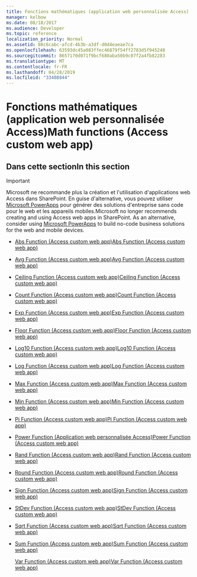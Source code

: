 ```yaml
---
title: Fonctions mathématiques (application web personnalisée Access)
manager: kelbow
ms.date: 08/18/2017
ms.audience: Developer
ms.topic: reference
localization_priority: Normal
ms.assetid: 88c6cabc-afcd-4b3b-a3df-d0d4eaeae7ca
ms.openlocfilehash: 63593dc45a083ffec46879f54ff2783d5f945248
ms.sourcegitcommit: 8657170d071f9bcf680aba50b9c07f2a4fb82283
ms.translationtype: MT
ms.contentlocale: fr-FR
ms.lasthandoff: 04/28/2019
ms.locfileid: "33408844"
---
```

# <a name="math-functions-access-custom-web-app"></a><span data-ttu-id="dfe41-102">Fonctions mathématiques (application web personnalisée Access)</span><span class="sxs-lookup"><span data-stu-id="dfe41-102">Math functions (Access custom web app)</span></span>

## <a name="in-this-section"></a><span data-ttu-id="dfe41-103">Dans cette section</span><span class="sxs-lookup"><span data-stu-id="dfe41-103">In this section</span></span>

> [!IMPORTANT]
> <span data-ttu-id="dfe41-p101">Microsoft ne recommande plus la création et l'utilisation d'applications web Access dans SharePoint. En guise d'alternative, vous pouvez utiliser [Microsoft PowerApps](https://powerapps.microsoft.com/en-us/) pour générer des solutions d'entreprise sans code pour le web et les appareils mobiles.</span><span class="sxs-lookup"><span data-stu-id="dfe41-p101">Microsoft no longer recommends creating and using Access web apps in SharePoint. As an alternative, consider using [Microsoft PowerApps](https://powerapps.microsoft.com/en-us/) to build no-code business solutions for the web and mobile devices.</span></span> 
  
- [<span data-ttu-id="dfe41-106">Abs Function (Access custom web app)</span><span class="sxs-lookup"><span data-stu-id="dfe41-106">Abs Function (Access custom web app)</span></span>](abs-function-access-custom-web-app.md)
    
- [<span data-ttu-id="dfe41-107">Avg Function (Access custom web app)</span><span class="sxs-lookup"><span data-stu-id="dfe41-107">Avg Function (Access custom web app)</span></span>](avg-function-access-custom-web-app.md)
    
- [<span data-ttu-id="dfe41-108">Ceiling Function (Access custom web app)</span><span class="sxs-lookup"><span data-stu-id="dfe41-108">Ceiling Function (Access custom web app)</span></span>](ceiling-function-access-custom-web-app.md)
    
- [<span data-ttu-id="dfe41-109">Count Function (Access custom web app)</span><span class="sxs-lookup"><span data-stu-id="dfe41-109">Count Function (Access custom web app)</span></span>](count-function-access-custom-web-app.md)
    
- [<span data-ttu-id="dfe41-110">Exp Function (Access custom web app)</span><span class="sxs-lookup"><span data-stu-id="dfe41-110">Exp Function (Access custom web app)</span></span>](exp-function-access-custom-web-app.md)
    
- [<span data-ttu-id="dfe41-111">Floor Function (Access custom web app)</span><span class="sxs-lookup"><span data-stu-id="dfe41-111">Floor Function (Access custom web app)</span></span>](floor-function-access-custom-web-app.md)
    
- [<span data-ttu-id="dfe41-112">Log10 Function (Access custom web app)</span><span class="sxs-lookup"><span data-stu-id="dfe41-112">Log10 Function (Access custom web app)</span></span>](log10-function-access-custom-web-app.md)
    
- [<span data-ttu-id="dfe41-113">Log Function (Access custom web app)</span><span class="sxs-lookup"><span data-stu-id="dfe41-113">Log Function (Access custom web app)</span></span>](log-function-access-custom-web-app.md)
    
- [<span data-ttu-id="dfe41-114">Max Function (Access custom web app)</span><span class="sxs-lookup"><span data-stu-id="dfe41-114">Max Function (Access custom web app)</span></span>](max-function-access-custom-web-app.md)
    
- [<span data-ttu-id="dfe41-115">Min Function (Access custom web app)</span><span class="sxs-lookup"><span data-stu-id="dfe41-115">Min Function (Access custom web app)</span></span>](min-function-access-custom-web-app.md)
    
- [<span data-ttu-id="dfe41-116">Pi Function (Access custom web app)</span><span class="sxs-lookup"><span data-stu-id="dfe41-116">Pi Function (Access custom web app)</span></span>](pi-function-access-custom-web-app.md)
    
- [<span data-ttu-id="dfe41-117">Power Function (Application web personnalisée Access)</span><span class="sxs-lookup"><span data-stu-id="dfe41-117">Power Function (Access custom web app)</span></span>](power-function-access-custom-web-app.md)
    
- [<span data-ttu-id="dfe41-118">Rand Function (Access custom web app)</span><span class="sxs-lookup"><span data-stu-id="dfe41-118">Rand Function (Access custom web app)</span></span>](rand-function-access-custom-web-app.md)
    
- [<span data-ttu-id="dfe41-119">Round Function (Access custom web app)</span><span class="sxs-lookup"><span data-stu-id="dfe41-119">Round Function (Access custom web app)</span></span>](round-function-access-custom-web-app.md)
    
- [<span data-ttu-id="dfe41-120">Sign Function (Access custom web app)</span><span class="sxs-lookup"><span data-stu-id="dfe41-120">Sign Function (Access custom web app)</span></span>](sign-function-access-custom-web-app.md)
    
- [<span data-ttu-id="dfe41-121">StDev Function (Access custom web app)</span><span class="sxs-lookup"><span data-stu-id="dfe41-121">StDev Function (Access custom web app)</span></span>](stdev-function-access-custom-web-app.md)
    
- [<span data-ttu-id="dfe41-122">Sqrt Function (Access custom web app)</span><span class="sxs-lookup"><span data-stu-id="dfe41-122">Sqrt Function (Access custom web app)</span></span>](sqrt-function-access-custom-web-app.md)
    
- [<span data-ttu-id="dfe41-123">Sum Function (Access custom web app)</span><span class="sxs-lookup"><span data-stu-id="dfe41-123">Sum Function (Access custom web app)</span></span>](sum-function-access-custom-web-app.md)
    
    [<span data-ttu-id="dfe41-124">Var Function (Access custom web app)</span><span class="sxs-lookup"><span data-stu-id="dfe41-124">Var Function (Access custom web app)</span></span>](var-function-access-custom-web-app.md)
    

